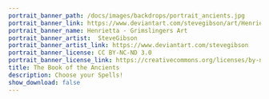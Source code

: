 ```yaml
---
portrait_banner_path: /docs/images/backdrops/portrait_ancients.jpg
portrait_banner_link: https://www.deviantart.com/stevegibson/art/Henrietta-Grimslingers-Art-676407322
portrait_banner_name: Henrietta - Grimslingers Art
portrait_banner_artist:  SteveGibson
portrait_banner_artist_link: https://www.deviantart.com/stevegibson
portrait_banner_license: CC BY-NC-ND 3.0
portrait_banner_license_link: https://creativecommons.org/licenses/by-nc-nd/3.0/
title: The Book of the Ancients
description: Choose your Spells!
show_download: false
---
```

